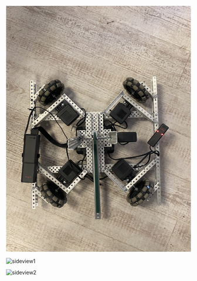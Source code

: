 
![topview](https://github.com/Luca-Skyline/Ctrl-Alt-Defeat/blob/main/images/PushSystemTopview.jpg?raw=true)


![sideview1](https://github.com/Luca-Skyline/Ctrl-Alt-Defeat/assets/89172997/1e8b9f9d-6b7b-4318-9c48-b6cac9bb2c6a)


![sideview2](https://github.com/Luca-Skyline/Ctrl-Alt-Defeat/assets/89172997/79bc191a-3050-4426-a7fc-fafc8b595d18)
